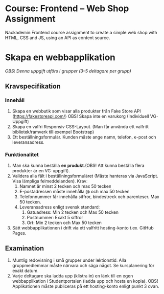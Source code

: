 # Course: Frontend – Web Shop Assignment
Nackademin Frontend course assignment to create a simple web shop with HTML, CSS and JS, using an API as content source.
# Skapa en webbapplikation

*OBS! Denna uppgift utförs i grupper (3–5 deltagare per grupp)*

## Kravspecifikation

### Innehåll

1. Skapa en webbutik som visar alla produkter från Fake Store API (https://fakestoreapi.com/)
OBS! Skapa inte en varukorg (Individuell VG-Uppgift)
2. Skapa en valfri Responsiv CSS-Layout. (Man får använda ett valfritt bibliotek/ramverk till exempel Bootstrap)
3. Ett beställningsformulär. Kunden måste ange namn, telefon, e-post och leveransadress.

### Funktionalitet

1. Man ska kunna beställa **en produkt**.(OBS! Att kunna beställa flera produkter är en VG-uppgift).
2. Validera alla fält i beställningsformuläret (Måste hanteras via JavaScript. Visa lämpliga felmeddelanden). Krav:
    1. Namnet är minst 2 tecken och max 50 tecken
    2. E-postadressen måste innehålla @ och max 50 tecken
    3. Telefonnummer får innehålla siffror, bindestreck och parenteser. Max 50 tecken.
    4. Leveransadress enligt svensk standard:
        1. Gatuadress: Min 2 tecken och Max 50 tecken
        2. Postnummer: Exakt 5 siffror
        3. Ort: Min 2 tecken och Max 50 tecken
3. Sätt webbapplikationen i drift via ett valfritt hosting-konto t.ex. GitHub Pages.

## Examination

1. Muntlig redovisning i små grupper under lektionstid. Alla gruppmedlemmar måste närvara och säga något. Se kursplanering för exakt datum.
2. Varje deltagare ska ladda upp (klistra in) en länk till en egen webbapplikation i
Studentportalen (ladda upp och hosta en kopia). OBS! Applikationen måste publiceras på ett hosting-konto enligt punkt 3 ovan.

